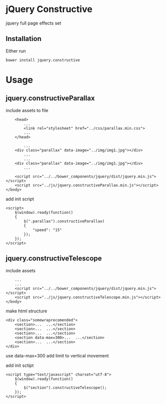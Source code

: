 jQuery Constructive
===================

jquery full page effects set


Installation
------------

Either run

```
bower install jquery.constructive
```

Usage
=====

jquery.constructiveParallax
---------------------------

include assets to file
```
    <head>
        ...
        <link rel="stylesheet" href="../css/parallax.min.css">
        ...
    </head>

        ...
    <div class="parallax" data-image="../img/img1.jpg"></div>
        ...
        ...
    <div class="parallax" data-image="../img/img1.jpg"></div>
        ...

    <script src="../../bower_components/jquery/dist/jquery.min.js"></script>
    <script src="../js/jquery.constructiveParallax.min.js"></script>
</body>
```

add init script
```
<script>
    $(window).ready(function()
    {
        $(".parallax").constructiveParallax(
        {
            "speed": "15"
        });
    });
</script>
```


jquery.constructiveTelescope
----------------------------


include assets
```
    ...
    ...
    <script src="../../bower_components/jquery/dist/jquery.min.js"></script>
    <script src="../js/jquery.constructiveTelescope.min.js"></script>
</body>

```

make html structure

```
<div class="somewraprecomended">
    <section>...  ...</section>
    <section>...  ...</section>
    <section>...  ...</section>
    <section data-max=300>...  ...</section>
    <section>...  ...</section>
</div>
```

use data-max=300 add limit to vertical movement

add init sctipt
```
<script type="text/javascript" charset="utf-8">
    $(window).ready(function()
    {
        $("section").constructiveTelescope();
    });
</script>
```
